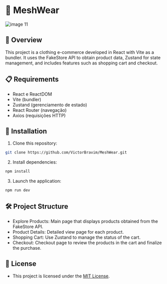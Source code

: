 # 🏪 MeshWear

![image 11](https://github.com/VictorBravim/MeshWear/assets/122113588/557d001b-eae6-4196-851a-56a8bbb38e0a)

## 🚀 Overview

This project is a clothing e-commerce developed in React with Vite as a bundler. It uses the FakeStore API to obtain product data, Zustand for state management, and includes features such as shopping cart and checkout.

## 📋 Requirements

- React e ReactDOM
- Vite (bundler)
- Zustand (gerenciamento de estado)
- React Router (navegação)
- Axios (requisições HTTP)

## 🔧 Installation

1. Clone this repository:
   
```bash
git clone https://github.com/VictorBravim/MeshWear.git
```

2. Install dependencies:
   
```bash
npm install
```

3. Launch the application:
   
```bash
npm run dev
```

## 🛠️ Project Structure

- Explore Products: Main page that displays products obtained from the FakeStore API.
- Product Details: Detailed view page for each product.
- Shopping Cart: Use Zustand to manage the status of the cart.
- Checkout: Checkout page to review the products in the cart and finalize the purchase.

## 📄 License

- This project is licensed under the [MIT License](LICENSE).

